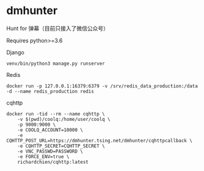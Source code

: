 # dmhunter
Hunt for 弹幕（目前只接入了微信公众号）

Requires python>=3.6

Django
```
venv/bin/python3 manage.py runserver
```

Redis
```
docker run -p 127.0.0.1:16379:6379 -v /srv/redis_data_production:/data -d --name redis_production redis
```

cqhttp
```
docker run -tid --rm --name cqhttp \
    -v $(pwd)/coolq:/home/user/coolq \
    -p 9000:9000 \
    -e COOLQ_ACCOUNT=10000 \
    -e CQHTTP_POST_URL=https://dmhunter.tsing.net/dmhunter/cqhttpcallback \
    -e CQHTTP_SECRET=CQHTTP_SECRET \
    -e VNC_PASSWD=PASSWORD \
    -e FORCE_ENV=true \
    richardchien/cqhttp:latest
```
